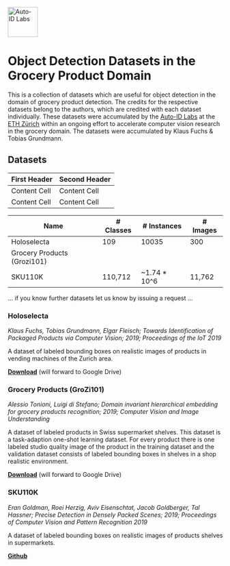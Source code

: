 <img src="https://github.com/tobiagru/HoloselectaDataset/blob/master/logo-hr.png?raw=true" alt="Auto-ID Labs" height="70"/>

# Object Detection Datasets in the Grocery Product Domain
This is a collection of datasets which are useful for object detection in the domain of grocery product detection. The credits for the respective datasets belong to the authors, which are credited with each dataset individually. These datasets were accumulated by the [Auto-ID Labs](https://www.autoidlabs.ch/) at the [ETH Zürich](www.ethz.ch) within an ongoing effort to accelerate computer vision research in the grocery domain. The datasets were accumulated by Klaus Fuchs & Tobias Grundmann.

## Datasets

| First Header  | Second Header |
| ------------- | ------------- |
| Content Cell  | Content Cell  |
| Content Cell  | Content Cell  |

| Name   | # Classes    | # Instances   | # Images   | 
| ------ | ------------ | ------------- | ---------- |
| Holoselecta | 109     | 10035         | 300        | 
| Grocery Products (Grozi101) |  |      |            | 
| SKU110K | 110,712     | ~1.74 * 10^6  | 11,762     | 
... if you know further datasets let us know by issuing a request ...    

### Holoselecta
*Klaus Fuchs, Tobias Grundmann, Elgar Fleisch; Towards Identification of Packaged Products via Computer Vision; 2019; Proceedings of the IoT 2019*  

A dataset of labeled bounding boxes on realistic images of products in vending machines of the Zurich area.  

[**Download**]() (will forward to Google Drive)

### Grocery Products (GroZi101)
*Alessio Tonioni, Luigi di Stefano; Domain invariant hierarchical embedding for grocery products recognition; 2019; Computer Vision and Image Understanding*  

A dataset of labeled products in Swiss supermarket shelves. This dataset is a task-adaption one-shot learning dataset. For every product there is one labeled studio quality image of the product in the training dataset and the validation dataset consists of labeled bounding boxes in shelves in a shop realistic environment.  

[**Download**](https://drive.google.com/open?id=1vvB1hvKhr4pE8zUpPImlogA6kof-kLVN) (will forward to Google Drive)

### SKU110K
*Eran Goldman, Roei Herzig, Aviv Eisenschtat, Jacob Goldberger, Tal Hassner; Precise Detection in Densely Packed Scenes; 2019; Proceedings of Computer Vision and Pattern Recognition 2019*  

A dataset of labeled bounding boxes on realistic images of products shelves in supermarkets.  

[**Github**](https://github.com/eg4000/SKU110K_CVPR19)
